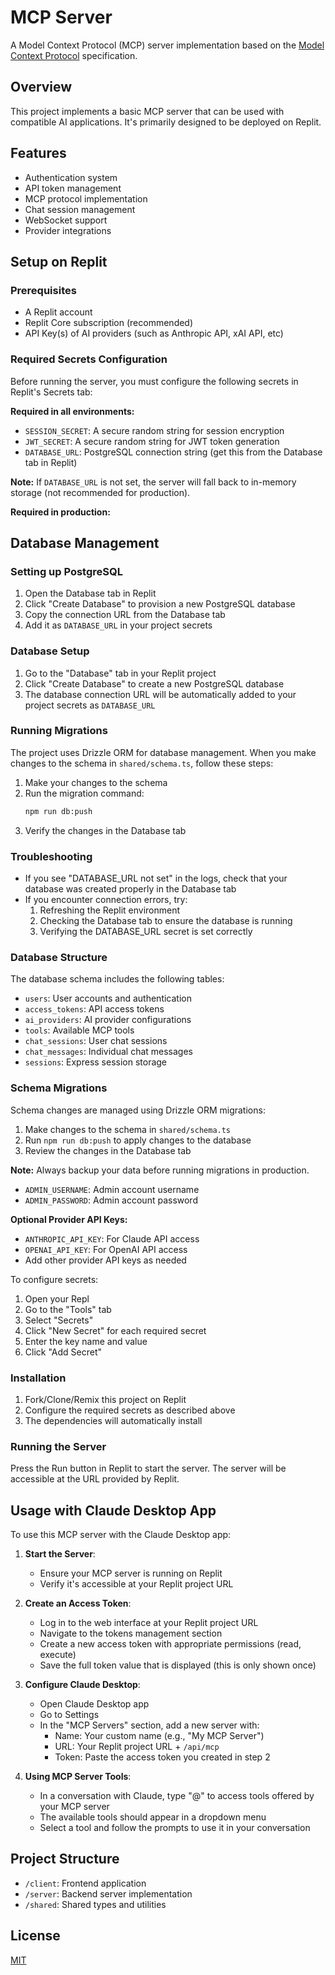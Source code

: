 
# MCP Server

A Model Context Protocol (MCP) server implementation based on the [Model Context Protocol](https://modelcontextprotocol.io/) specification.

## Overview

This project implements a basic MCP server that can be used with compatible AI applications. It's primarily designed to be deployed on Replit.

## Features

- Authentication system
- API token management
- MCP protocol implementation
- Chat session management
- WebSocket support
- Provider integrations

## Setup on Replit

### Prerequisites

- A Replit account
- Replit Core subscription (recommended)
- API Key(s) of AI providers (such as Anthropic API, xAI API, etc)

### Required Secrets Configuration

Before running the server, you must configure the following secrets in Replit's Secrets tab:

**Required in all environments:**
- `SESSION_SECRET`: A secure random string for session encryption
- `JWT_SECRET`: A secure random string for JWT token generation
- `DATABASE_URL`: PostgreSQL connection string (get this from the Database tab in Replit)

**Note:** If `DATABASE_URL` is not set, the server will fall back to in-memory storage (not recommended for production).

**Required in production:**


## Database Management

### Setting up PostgreSQL

1. Open the Database tab in Replit
2. Click "Create Database" to provision a new PostgreSQL database
3. Copy the connection URL from the Database tab
4. Add it as `DATABASE_URL` in your project secrets

### Database Setup

1. Go to the "Database" tab in your Replit project
2. Click "Create Database" to create a new PostgreSQL database
3. The database connection URL will be automatically added to your project secrets as `DATABASE_URL`

### Running Migrations

The project uses Drizzle ORM for database management. When you make changes to the schema in `shared/schema.ts`, follow these steps:

1. Make your changes to the schema
2. Run the migration command:
   ```bash
   npm run db:push
   ```
3. Verify the changes in the Database tab

### Troubleshooting

- If you see "DATABASE_URL not set" in the logs, check that your database was created properly in the Database tab
- If you encounter connection errors, try:
  1. Refreshing the Replit environment
  2. Checking the Database tab to ensure the database is running
  3. Verifying the DATABASE_URL secret is set correctly

### Database Structure

The database schema includes the following tables:
- `users`: User accounts and authentication
- `access_tokens`: API access tokens
- `ai_providers`: AI provider configurations
- `tools`: Available MCP tools
- `chat_sessions`: User chat sessions
- `chat_messages`: Individual chat messages
- `sessions`: Express session storage

### Schema Migrations

Schema changes are managed using Drizzle ORM migrations:

1. Make changes to the schema in `shared/schema.ts`
2. Run `npm run db:push` to apply changes to the database
3. Review the changes in the Database tab

**Note:** Always backup your data before running migrations in production.

- `ADMIN_USERNAME`: Admin account username
- `ADMIN_PASSWORD`: Admin account password

**Optional Provider API Keys:**
- `ANTHROPIC_API_KEY`: For Claude API access
- `OPENAI_API_KEY`: For OpenAI API access
- Add other provider API keys as needed

To configure secrets:
1. Open your Repl
2. Go to the "Tools" tab
3. Select "Secrets"
4. Click "New Secret" for each required secret
5. Enter the key name and value
6. Click "Add Secret"

### Installation

1. Fork/Clone/Remix this project on Replit
2. Configure the required secrets as described above
3. The dependencies will automatically install

### Running the Server

Press the Run button in Replit to start the server. The server will be accessible at the URL provided by Replit.

## Usage with Claude Desktop App

To use this MCP server with the Claude Desktop app:

1. **Start the Server**: 
   - Ensure your MCP server is running on Replit
   - Verify it's accessible at your Replit project URL

2. **Create an Access Token**:
   - Log in to the web interface at your Replit project URL
   - Navigate to the tokens management section
   - Create a new access token with appropriate permissions (read, execute)
   - Save the full token value that is displayed (this is only shown once)

3. **Configure Claude Desktop**:
   - Open Claude Desktop app
   - Go to Settings
   - In the "MCP Servers" section, add a new server with:
     - Name: Your custom name (e.g., "My MCP Server")
     - URL: Your Replit project URL + `/api/mcp`
     - Token: Paste the access token you created in step 2

4. **Using MCP Server Tools**:
   - In a conversation with Claude, type "@" to access tools offered by your MCP server
   - The available tools should appear in a dropdown menu
   - Select a tool and follow the prompts to use it in your conversation

## Project Structure

- `/client`: Frontend application
- `/server`: Backend server implementation
- `/shared`: Shared types and utilities

## License

[MIT](https://opensource.org/licenses/MIT)
